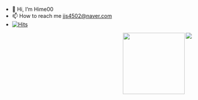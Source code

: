- 👋 Hi, I’m Hime00 
- 📫 How to reach me jjs4502@naver.com 
- [![Hits](https://hits.seeyoufarm.com/api/count/incr/badge.svg?url=https%3A%2F%2Fgithub.com%2Fhaesoo9410&count_bg=%23EB8B10&title_bg=%23684327&icon=&icon_color=%23E7E7E7&title=VISIT&edge_flat=false)](https://github.com/Hime00)
<img align='right' src="http://mazassumnida.wtf/api/v2/generate_badge?boj=00jun0102">
<img align='right' src="https://github-readme-stats.vercel.app/api?username=Hime00" height="165">
<!---
Hime00/Hime00 is a ✨ special ✨ repository because its `README.md` (this file) appears on your GitHub profile.
You can click the Preview link to take a look at your changes.
--->

